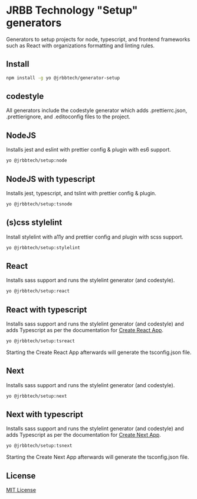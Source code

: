 # JRBB Technology "Setup" generators

Generators to setup projects for node, typescript, and frontend frameworks
such as React with organizations formatting and linting rules.

## Install

```bash
npm install -g yo @jrbbtech/generator-setup
```

## codestyle

All generators include the codestyle generator which adds .prettierrc.json,
.prettierignore, and .editoconfig files to the project.

## NodeJS

Installs jest and eslint with prettier config & plugin with es6 support.

```bash
yo @jrbbtech/setup:node
```

## NodeJS with typescript

Installs jest, typescript, and tslint with prettier config & plugin.

```bash
yo @jrbbtech/setup:tsnode
```

## (s)css stylelint

Install stylelint with a11y and prettier config and plugin with scss support.

```bash
yo @jrbbtech/setup:stylelint
```

## React

Installs sass support and runs the stylelint generator (and codestyle).

```bash
yo @jrbbtech/setup:react
```

## React with typescript

Installs sass support and runs the stylelint generator (and codestyle) and adds
Typescript as per the documentation for [Create React App](https://create-react-app.dev/docs/adding-typescript).

```bash
yo @jrbbtech/setup:tsreact
```

Starting the Create React App afterwards will generate the tsconfig.json file.

## Next

Installs sass support and runs the stylelint generator (and codestyle).

```bash
yo @jrbbtech/setup:next
```

## Next with typescript

Installs sass support and runs the stylelint generator (and codestyle) and adds
Typescript as per the documentation for [Create Next App](https://nextjs.org/docs/basic-features/typescript).

```bash
yo @jrbbtech/setup:tsnext
```

Starting the Create Next App afterwards will generate the tsconfig.json file.

## License

[MIT License](./LICENSE)

